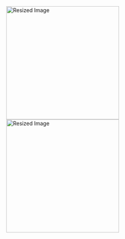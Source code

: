 <img src="https://github.com/user-attachments/assets/4c4496f2-366b-46e5-8d15-c564da8c2cce" alt="Resized Image" width="300">
<img src="https://github.com/user-attachments/assets/22992c49-3fab-414c-8534-f52bffcaf1a3" alt="Resized Image" width="300">
